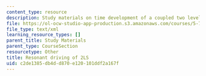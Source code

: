 ```yaml
---
content_type: resource
description: Study materials on time development of a coupled two level system.
file: https://ol-ocw-studio-app-production.s3.amazonaws.com/courses/5-74-introductory-quantum-mechanics-ii-spring-2009/c2de1385db4dd870e120101ddf2a167f_MIT5_74s09_study02.xmcd
file_type: text/xml
learning_resource_types: []
parent_title: Study Materials
parent_type: CourseSection
resourcetype: Other
title: Resonant driving of 2LS
uid: c2de1385-db4d-d870-e120-101ddf2a167f
---
```

